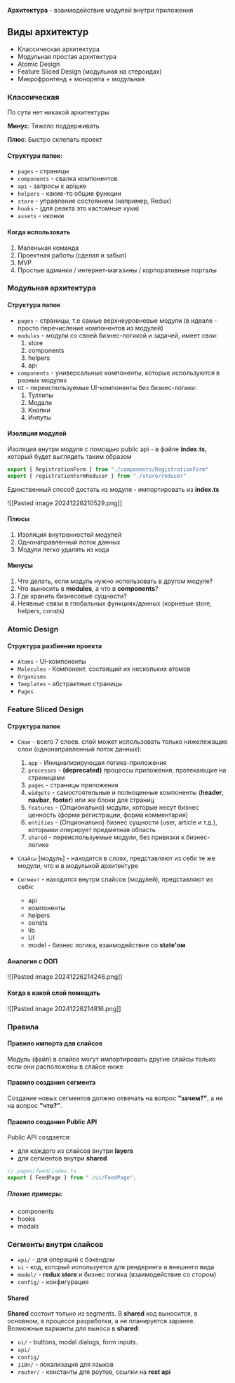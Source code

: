 
**Архитектура** - взаимодействие модулей внутри приложения

## Виды архитектур

- Классическая архитектура
- Модульная простая архитектура
- Atomic Design
- Feature Sliced Design (модульная на стероидах)
- Микрофронтенд + монорепа + модульная


### Классическая

По сути нет никакой архитектуры

**Минус**: Тяжело поддерживать

**Плюс**: Быстро склепать проект

#### Структура папок:
- `pages` - страницы
- `components` - свалка компонентов
- `api` - запросы к apiшке
- `helpers` - какие-то общие функции
- `store` - управление состоянием (например, Redux)
- `hooks` - (для реакта это кастомные хуки)
- `assets` - иконки

#### Когда использовать
1) Маленькая команда
2) Проектная работы (сделал и забыл)
3) MVP
4) Простые админки / интернет-магазины / корпоративные порталы

### Модульная архитектура

#### Структура папок
- `pages` - страницы, т.е самые верхнеуровневые модули (в идеале - просто перечисление компонентов из модулей)
- `modules` - модули со своей бизнес-логикой и задачей, имеет свои:
  1) store
  2) components
  3) helpers
  4) api
- `components` - универсальные компоненты, которые используются в разных модулях
- `UI` - переиспользуемые UI-компоненты без бизнес-логики:
  1) Тултипы
  2) Модали
  3) Кнопки
  4) Инпуты

#### Изоляция модулей

Изоляция внутри модуля с помощью public api - в файле **index.ts**, который будет выглядеть таким образом

```ts
export { RegistrationForm } from "./components/RegistrationForm"
export { registrationFormReducer } from "./store/reducer"
```

Единственный способ достать из модуля - импортировать из **index.ts** 

![[Pasted image 20241226210529.png]]

#### Плюсы
1) Изоляция внутренностей модулей
2) Однонаправленный поток данных
3) Модули легко удалять из кода

#### Минусы
1) Что делать, если модуль нужно использовать в другом модуле?
2) Что выносить в **modules**, а что в **components**? 
3) Где хранить бизнесовые сущности?
4) Неявные связи в глобальных функциях/данных (корневые store, helpers, consts)


### Atomic Design

#### Структура разбиения проекта
- `Atoms` - UI-компоненты
- `Molecules` - Компонент, состоящий их нескольких атомов
- `Organisms`
- `Templates` - абстрактные страницы
- `Pages`

### Feature Sliced Design

#### Структура папок

- `Слои` - всего 7 слоев. слой может использовать только нижележащие слои (однонаправленный поток данных):
  1) `app` - Инициализирующая логика-приложения
  2) `processes` - **(deprecated)** процессы приложения, протекающие на страницами
  3) `pages` - страницы приложения
  4) `widgets` - самостоятельные и полноценные компоненты (**header**, **navbar**, **footer**) или же блоки для страниц
  5) `features` - (Опционально) модули, которые несут бизнес ценность (форма регистрации, форма комментария)
  6) `entities` - (Опционально) бизнес сущности (user, article и т.д.), которыми оперирует предметная область
  7) `shared` - переиспользуемые модули, без привязки к бизнес-логике

- `Слайсы` \[модуль] - находятся в слоях, представляют из себя те же модули, что и в модульной архитектуре

- `Сегмент` - находятся внутри слайсов (модулей), представляют из себя:
  - api
  - компоненты
  - helpers
  - consts
  - lib
  - UI
  - model - бизнес логика, взаимодействие со **state'ом**

#### Аналогия с ООП

![[Pasted image 20241226214246.png]]


#### Когда в какой слой помещать
![[Pasted image 20241226214816.png]]

### Правила
#### Правило импорта для слайсов
Модуль (файл) в слайсе могут импортировать другие слайсы только если они расположены в слайсе ниже

#### Правило создания сегмента
Создание новых сегментов должно отвечать на вопрос **"зачем?"**, а не на вопрос **"что?"**.

#### Правило создания Public API
Public API создается:
- для каждого из слайсов внутри **layers**
- для сегментов внутри **shared**

```ts
// pages/feed/index.ts
export { FeedPage } from "./ui/FeedPage";
```

##### Плохие примеры:
- components
- hooks
- modals

### Сегменты внутри слайсов

- `api/` - для операций с бэкендом
- `ui` - код, который используется для рендеринга и внешнего вида
- `model/` - **redux store** и бизнес логика (взаимодействие со стором)
- `config/` - конфигурация



#### Shared
**Shared** состоит только из segments. В **shared** код выносится, в основном, в процессе разработки, а не планируется заранее. Возможные варианты для выноса в **shared**:
- `ui/` - buttons, modal dialogs, form inputs.
- `api/`
- `config/`
- `i18n/` - локализация для языков
- `router/` - константы для роутов, ссылки на **rest api**




